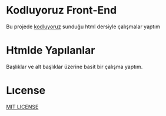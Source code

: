 # Kodluyoruz Front-End 
Bu projede [kodluyoruz](kodluyoruz.org) sunduğu html dersiyle çalışmalar yaptım
# Htmlde Yapılanlar
Başlıklar ve alt başlıklar üzerine basit bir çalışma yaptım.
# Lıcense 
[MIT LICENSE](https://github.com/Nocturnapal/kodluyoruz-ilk-repo.git)